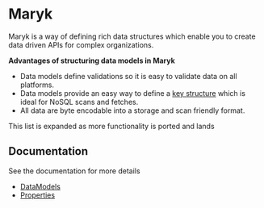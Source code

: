 # Maryk

Maryk is a way of defining rich data structures which enable you to create
data driven APIs for complex organizations. 

**Advantages of structuring data models in Maryk**

- Data models define validations so it is easy to validate data on all 
platforms.
- Data models provide an easy way to define a 
[key structure](documentation/key.md) which is ideal for NoSQL scans and 
fetches.
- All data are byte encodable into a storage and scan friendly format. 

This list is expanded as more functionality is ported and lands

## Documentation

See the documentation for more details

- [DataModels](documentation/dataModel.md)
- [Properties](documentation/properties/properties.md)